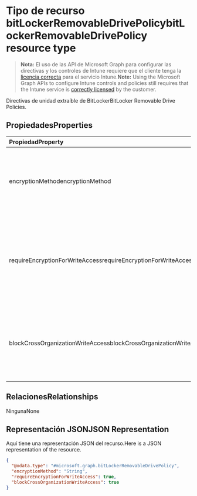 # <a name="bitlockerremovabledrivepolicy-resource-type"></a><span data-ttu-id="d59e1-101">Tipo de recurso bitLockerRemovableDrivePolicy</span><span class="sxs-lookup"><span data-stu-id="d59e1-101">bitLockerRemovableDrivePolicy resource type</span></span>

> <span data-ttu-id="d59e1-102">**Nota:** El uso de las API de Microsoft Graph para configurar las directivas y los controles de Intune requiere que el cliente tenga la [licencia correcta](https://go.microsoft.com/fwlink/?linkid=839381) para el servicio Intune.</span><span class="sxs-lookup"><span data-stu-id="d59e1-102">**Note:** Using the Microsoft Graph APIs to configure Intune controls and policies still requires that the Intune service is [correctly licensed](https://go.microsoft.com/fwlink/?linkid=839381) by the customer.</span></span>

<span data-ttu-id="d59e1-103">Directivas de unidad extraíble de BitLocker</span><span class="sxs-lookup"><span data-stu-id="d59e1-103">BitLocker Removable Drive Policies.</span></span>
## <a name="properties"></a><span data-ttu-id="d59e1-104">Propiedades</span><span class="sxs-lookup"><span data-stu-id="d59e1-104">Properties</span></span>
|<span data-ttu-id="d59e1-105">Propiedad</span><span class="sxs-lookup"><span data-stu-id="d59e1-105">Property</span></span>|<span data-ttu-id="d59e1-106">Tipo</span><span class="sxs-lookup"><span data-stu-id="d59e1-106">Type</span></span>|<span data-ttu-id="d59e1-107">Descripción</span><span class="sxs-lookup"><span data-stu-id="d59e1-107">Description</span></span>|
|:---|:---|:---|
|<span data-ttu-id="d59e1-108">encryptionMethod</span><span class="sxs-lookup"><span data-stu-id="d59e1-108">encryptionMethod</span></span>|<span data-ttu-id="d59e1-109">Cadena</span><span class="sxs-lookup"><span data-stu-id="d59e1-109">String</span></span>|<span data-ttu-id="d59e1-110">Seleccione el método de cifrado para las unidades extraíbles.</span><span class="sxs-lookup"><span data-stu-id="d59e1-110">Select the encryption method for removable  drives.</span></span> <span data-ttu-id="d59e1-111">Los valores posibles son: `aesCbc128`, `aesCbc256`, `xtsAes128` y `xtsAes256`.</span><span class="sxs-lookup"><span data-stu-id="d59e1-111">Possible values are: `aesCbc128`, `aesCbc256`, `xtsAes128`, `xtsAes256`.</span></span>|
|<span data-ttu-id="d59e1-112">requireEncryptionForWriteAccess</span><span class="sxs-lookup"><span data-stu-id="d59e1-112">requireEncryptionForWriteAccess</span></span>|<span data-ttu-id="d59e1-113">Booleano</span><span class="sxs-lookup"><span data-stu-id="d59e1-113">Boolean</span></span>|<span data-ttu-id="d59e1-114">Indica si se bloquea el acceso de escritura a dispositivos configurados en otra organización.</span><span class="sxs-lookup"><span data-stu-id="d59e1-114">Indicates whether to block write access to devices configured in another organization.</span></span>  <span data-ttu-id="d59e1-115">Si requireEncryptionForWriteAccess es false, este valor no se aplica.</span><span class="sxs-lookup"><span data-stu-id="d59e1-115">If requireEncryptionForWriteAccess is false, this value does not affect.</span></span>|
|<span data-ttu-id="d59e1-116">blockCrossOrganizationWriteAccess</span><span class="sxs-lookup"><span data-stu-id="d59e1-116">blockCrossOrganizationWriteAccess</span></span>|<span data-ttu-id="d59e1-117">Booleano</span><span class="sxs-lookup"><span data-stu-id="d59e1-117">Boolean</span></span>|<span data-ttu-id="d59e1-118">Esta configuración de directiva determina si es necesaria la protección BitLocker para que se pueda escribir en las unidades de datos extraíbles en un equipo.</span><span class="sxs-lookup"><span data-stu-id="d59e1-118">This policy setting determines whether BitLocker protection is required for removable data drives to be writable on a computer.</span></span>|

## <a name="relationships"></a><span data-ttu-id="d59e1-119">Relaciones</span><span class="sxs-lookup"><span data-stu-id="d59e1-119">Relationships</span></span>
<span data-ttu-id="d59e1-120">Ninguna</span><span class="sxs-lookup"><span data-stu-id="d59e1-120">None</span></span>
## <a name="json-representation"></a><span data-ttu-id="d59e1-121">Representación JSON</span><span class="sxs-lookup"><span data-stu-id="d59e1-121">JSON Representation</span></span>
<span data-ttu-id="d59e1-122">Aquí tiene una representación JSON del recurso.</span><span class="sxs-lookup"><span data-stu-id="d59e1-122">Here is a JSON representation of the resource.</span></span>
<!-- {
  "blockType": "resource",
  "keyProperty": "id",
  "@odata.type": "microsoft.graph.bitLockerRemovableDrivePolicy"
}
-->
``` json
{
  "@odata.type": "#microsoft.graph.bitLockerRemovableDrivePolicy",
  "encryptionMethod": "String",
  "requireEncryptionForWriteAccess": true,
  "blockCrossOrganizationWriteAccess": true
}
```



